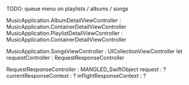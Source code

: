 TODO:
	queue menu on playlists / albums / songs

MusicApplication.AlbumDetailViewController : MusicApplication.ContainerDetailViewController
MusicApplication.PlaylistDetailViewController : MusicApplication.ContainerDetailViewController

MusicApplication.SongsViewController : UICollectionViewController
	let requestController : RequestResponseController

RequestResponseController : MANGLED_SwiftObject
	request : ?
	currentResponseContext : ?
	inflightResponseContext : ?